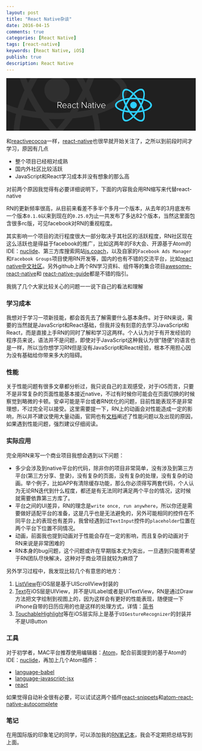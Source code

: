 ```yaml
---
layout: post
title: "React Native杂谈"
date: 2016-04-15
comments: true
categories: [React Native]
tags: [react-native]
keywords: [React Native, iOS]
publish: true
description: React Native
---
```

![image](/images/ReactNative/react_native.png)

和[reactivecocoa](https://github.com/ReactiveCocoa/ReactiveCocoa)一样，[react-native](https://github.com/facebook/react-native)也很早就开始关注了，之所以到前段时间才学习，原因有几点

- 整个项目已经相对成熟
- 国内外社区比较活跃
- JavaScript和React学习成本并没有想象的那么高

对前两个原因我觉得有必要详细说明下，下面的内容我会用RN缩写来代替react-native

RN的更新频率很高，从目前来看差不多半个多月一个版本，从去年的3月底发布一个版本`0.1.0`以来到现在的`0.25.0`为止一共发布了多达82个版本，当然这里面包含很多rc版，可见facebook对RN的重视程度。

其实影响一个项目的流行程度很大一部分取决于其社区的活跃程度，RN社区现在这么活跃也是得益于facebook的推广，比如这两年的F8大会、开源基于Atom的IDE：[nuclide](https://github.com/facebook/nuclide)、第三方库搜索网站[js.coach](https://js.coach/react-native)，以及自家的`Facebook Ads Manager`和`Facebook Groups`项目使用RN开发等，国内的也有不错的交流平台，比如[react native中文社区](http://reactnative.cn/)。另外github上两个RN学习资料、组件等的集合项目[awesome-react-native](https://github.com/jondot/awesome-react-native)和 [react-native-guide](https://github.com/ele828/react-native-guide)都是不错的指引。

我挑了几个大家比较关心的问题一一说下自己的看法和理解

### 学习成本

我想对于学习一项新技能，都会首先去了解需要什么基本条件。对于RN来说，需要的当然就是JavaScript和React基础，但我并没有刻意的去学习JavaScript和React，而是直接上手RN的同时了解和学习这两样。个人认为对于有开发经验的程序员来说，语法并不是问题，即使对于JavaScript这种我认为很"随便"的语言也是一样，所以当你想学习RN但是没有JavaScript和React经验，根本不用担心因为没有基础给你带来多大的阻碍。

### 性能

关于性能问题有很多文章都分析过，我只说自己的主观感受，对于iOS而言，只要不是非常复杂的页面性能基本接近native，不过有时候你可能会在页面切换的时候察觉到略微的卡顿。安卓可能是平台或者RN优化的问题，目前性能表现不是非常理想，不过完全可以接受。这里需要提一下，RN上的动画会对性能造成一定的影响，所以并不建议使用大量动画，官网也有[文档](https://facebook.github.io/react-native/docs/performance.html#content)阐述了性能问题以及出现的原因，如果遇到性能问题，强烈建议仔细阅读。

### 实际应用

完全用RN来写一个商业项目我想会遇到以下问题：

* 多少会涉及到native平台的代码，除非你的项目非常简单，没有涉及到第三方平台(第三方分享、登录)，没有复杂的页面，没有复杂的处理，没有复杂的动画。举个例子，比如APP有清除缓存功能，那么你必须得写两套代码，个人认为无论RN迭代到什么程度，都还是有无法同时满足两个平台的情况，这时候就需要依靠第三方库了。
* 平台之间的UI差异，RN的理念是`write once, run anywhere`，所以你还是需要做好适配平台的准备，这是几乎也是无法避免的，另外可能相同的控件在不同平台上的表现也有差异，我曾经遇到过`TextInput`控件的`placeholder`位置在两个平台下位置不同情况。
* 动画，前面我也提到动画对于性能会存在一定的影响，而且复杂的动画对于RN来说是非常困难的
* RN本身的bug问题，这个问题或许在早期版本尤为突出，一旦遇到只能寄希望于RN团队尽快解决，这种对于商业项目就较为麻烦了

另外学习过程中，我发现比较几个有意思的地方：

1. [ListView](https://facebook.github.io/react-native/docs/listview.html#content)在iOS层是基于UIScrollView封装的
2. [Text](https://facebook.github.io/react-native/docs/text.html#content)在iOS层是UIView，并不是UILabel或者是UITextView，RN是通过Draw方法把文字绘制到视图上的，因为这样会有更好的性能表现，随便提一下iPhone自带的日历应用的也是这样的处理方式，详情：[简书](http://www.jianshu.com/p/1881c12ae33e)
3. [TouchableHighlight](http://reactnative.cn/docs/0.24/touchablehighlight.html#content)等在iOS层实际上是基于`UIGestureRecognizer`的封装并不是UIButton

### 工具

对于初学者，MAC平台推荐使用编辑器：[Atom](https://atom.io/)，配合前面提到的基于Atom的IDE：[nuclide](https://github.com/facebook/nuclide)，再加上几个Atom插件：

* [language-babel](https://github.com/gandm/language-babel)
* [language-javascript-jsx](https://github.com/subtleGradient/language-javascript-jsx)
* [react](https://github.com/orktes/atom-react)

如果觉得自动补全很有必要，可以试试这两个插件[react-snippets](https://atom.io/packages/react-snippets)和[atom-react-native-autocomplete](https://atom.io/packages/atom-react-native-autocomplete)

### 笔记

在用国际版的印象笔记的同学，可以添加我的[RN笔记本](https://www.evernote.com/pub/lingchen621/reactnative)，我会不定期把总结写到上面。
